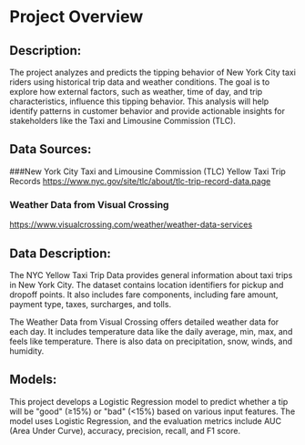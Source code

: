 # Project Overview

## Description:
The project analyzes and predicts the tipping behavior of New York City taxi riders using historical trip data and weather conditions. The goal is to explore how external factors, such as weather, time of day, and trip characteristics, influence this tipping behavior. This analysis will help identify patterns in customer behavior and provide actionable insights for stakeholders like the Taxi and Limousine Commission (TLC). 

## Data Sources:
###New York City Taxi and Limousine Commission (TLC) Yellow Taxi Trip Records 
https://www.nyc.gov/site/tlc/about/tlc-trip-record-data.page 
### Weather Data from Visual Crossing
https://www.visualcrossing.com/weather/weather-data-services

## Data Description:
The NYC Yellow Taxi Trip Data provides general information about taxi trips in New York City. The dataset contains location identifiers for pickup and dropoff points. It also includes fare components, including fare amount, payment type, taxes, surcharges, and tolls. 

The Weather Data from Visual Crossing offers detailed weather data for each day. It includes temperature data like the daily average, min, max, and feels like temperature. There is also data on precipitation, snow, winds, and humidity. 

## Models:
This project develops a Logistic Regression model to predict whether a tip will be "good" (≥15%) or "bad" (<15%) based on various input features. The model uses Logistic Regression, and the evaluation metrics include AUC (Area Under Curve), accuracy, precision, recall, and F1 score.


